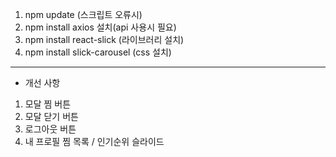 1. npm update (스크립트 오류시)
2. npm install axios 설치(api 사용시 필요)
3. npm install react-slick (라이브러리 설치)
4. npm install slick-carousel (css 설치)
-------------------------------------------------

- 개선 사항
1. 모달 찜 버튼
2. 모달 닫기 버튼
3. 로그아웃 버튼
4. 내 프로필 찜 목록 / 인기순위 슬라이드
